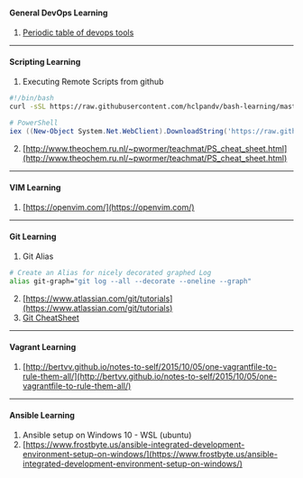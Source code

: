 #### General DevOps Learning
1. [Periodic table of devops tools](periodic-table-of-devops-tools-v3.pdf)

-------------------------------------------
#### Scripting Learning
1. Executing Remote Scripts from github

```bash
#!/bin/bash
curl -sSL https://raw.githubusercontent.com/hclpandv/bash-learning/master/colors.sh | bash
```
```powershell
# PowerShell
iex ((New-Object System.Net.WebClient).DownloadString('https://raw.githubusercontent.com/hclpandv/devops-cheatsheet/master/demo.ps1'))
```
2. [http://www.theochem.ru.nl/~pwormer/teachmat/PS_cheat_sheet.html](http://www.theochem.ru.nl/~pwormer/teachmat/PS_cheat_sheet.html)

-------------------------------------------
#### VIM Learning  
1. [https://openvim.com/](https://openvim.com/)

-------------------------------------------
#### Git Learning
1. Git Alias

```bash
# Create an Alias for nicely decorated graphed Log
alias git-graph="git log --all --decorate --oneline --graph"
```
2. [https://www.atlassian.com/git/tutorials](https://www.atlassian.com/git/tutorials)  
3. [Git CheatSheet](atlassian-git-cheatsheet.pdf)

-------------------------------------------
#### Vagrant Learning
1. [http://bertvv.github.io/notes-to-self/2015/10/05/one-vagrantfile-to-rule-them-all/](http://bertvv.github.io/notes-to-self/2015/10/05/one-vagrantfile-to-rule-them-all/)

-------------------------------------------
#### Ansible Learning
1. Ansible setup on Windows 10 - WSL (ubuntu)  
2. [https://www.frostbyte.us/ansible-integrated-development-environment-setup-on-windows/](https://www.frostbyte.us/ansible-integrated-development-environment-setup-on-windows/)
